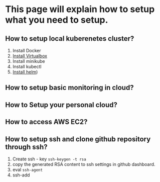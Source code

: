 # This page will explain how to setup what you need to setup.

## How to setup local kuberenetes cluster?

1. Install Docker
2. [Install Virtualbox](install_virtualbox.md)
3. Install minikube
4. Install kubectl
5. [Install helm](instal-helm.md))


## How to setup basic monitoring in cloud?

## How to Setup your personal cloud?

## How to access AWS EC2?


## How to setup ssh and clone github repository through ssh?

1. Create ssh - key
``` ssh-keygen -t rsa ```
2. copy the generated RSA content to ssh settings in github dashboard.
3. eval `ssh-agent`
4. ssh-add <your-rsa-file-name>
